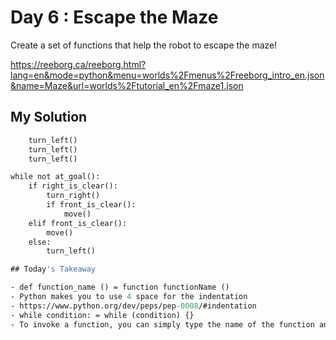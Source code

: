 # Day 6 : Escape the Maze

Create a set of functions that help the robot to escape the maze!

https://reeborg.ca/reeborg.html?lang=en&mode=python&menu=worlds%2Fmenus%2Freeborg_intro_en.json&name=Maze&url=worlds%2Ftutorial_en%2Fmaze1.json

## My Solution

```def turn_right():
    turn_left()
    turn_left()
    turn_left()

while not at_goal():
    if right_is_clear():
        turn_right()
        if front_is_clear():
            move()
    elif front_is_clear():
        move()
    else:
        turn_left()

## Today's Takeaway

- def function_name () = function functionName ()
- Python makes you to use 4 space for the indentation
- https://www.python.org/dev/peps/pep-0008/#indentation
- while condition: = while (condition) {}
- To invoke a function, you can simply type the name of the function and () following. same as JavaScript.
```
